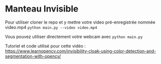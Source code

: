 # Manteau Invisible

Pour utiliser cloner le repo et y mettre votre video pré-enregistrée nommée video.mp4 `python main.py --video video.mp4`

Vous pouvez utiliser directement votre webcam avec `python main.py`

Tutoriel et code utilisé pour cette vidéo : https://www.learnopencv.com/invisibility-cloak-using-color-detection-and-segmentation-with-opencv/
